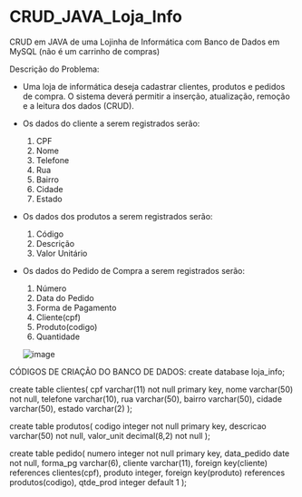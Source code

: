 # CRUD_JAVA_Loja_Info
CRUD em JAVA de uma Lojinha de Informática com Banco de Dados em MySQL (não é um carrinho de compras)

Descrição do Problema:
- Uma loja de informática deseja cadastrar clientes, produtos e pedidos de compra.
O sistema deverá permitir a inserção, atualização, remoção e a leitura dos dados (CRUD).

- Os dados do cliente a serem registrados serão:
    1. CPF
    2. Nome
    3. Telefone
    4. Rua
    5. Bairro
    6. Cidade
    7. Estado
- Os dados dos produtos a serem registrados serão:
    1. Código
    2. Descrição
    3. Valor Unitário
- Os dados do Pedido de Compra a serem registrados serão:
    1. Número
    2. Data do Pedido
    3. Forma de Pagamento
    4. Cliente(cpf)
    5. Produto(codigo)
    6. Quantidade
    
  ![image](https://user-images.githubusercontent.com/42014618/189203348-ff9b76e1-2b22-4d06-809a-44262fdd062a.png)

CÓDIGOS DE CRIAÇÃO DO BANCO DE DADOS:
create database loja_info;

create table clientes(
	cpf varchar(11) not null primary key,
	nome varchar(50) not null,
	telefone varchar(10),
	rua varchar(50),
	bairro varchar(50),
	cidade varchar(50),
	estado varchar(2)
);

create table produtos(
	codigo integer not null primary key,
	descricao varchar(50) not null,
	valor_unit decimal(8,2) not null
);

create table pedido(
	numero integer not null primary key,
	data_pedido date not null,
	forma_pg varchar(6),
	cliente varchar(11), foreign key(cliente) references clientes(cpf),
	produto integer, foreign key(produto) references produtos(codigo),
	qtde_prod integer default 1
);
